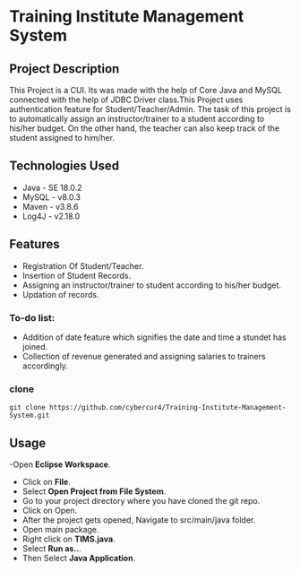 # Training Institute Management System
## Project Description
 This Project is a CUI. Its was made with the help of Core Java and MySQL connected with the help of JDBC Driver class.This Project uses authentication feature for Student/Teacher/Admin. The task of this project is to automatically assign an instructor/trainer to a student according to his/her budget. On the other hand, the teacher can also keep track of the student assigned to him/her.

## Technologies Used
- Java - SE 18.0.2
- MySQL - v8.0.3
- Maven - v3.8.6
- Log4J - v2.18.0
## Features

- Registration Of Student/Teacher.
- Insertion of Student Records.
- Assigning an instructor/trainer to student according to his/her budget.
- Updation of records.

### To-do list:

- Addition of date feature which signifies the date and time a stundet has joined.
- Collection of revenue generated and assigning salaries to trainers accordingly.

### clone
```git clone https://github.com/cybercur4/Training-Institute-Management-System.git```

## Usage
-Open **Eclipse Workspace**.
- Click on **File**.
- Select **Open Project from File System**.
- Go to your project directory where you have cloned the git repo.
- Click on Open.
- After the project gets opened, Navigate to src/main/java folder.
- Open main package.
- Right click on **TIMS.java**.
- Select **Run as..**.
- Then Select **Java Application**.


